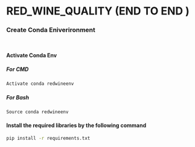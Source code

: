# RED_WINE_QUALITY (END TO END )

### Create Conda Eniverironment

##
```sh create -n redwineenv python=3.10 -y
```
#### Activate Conda Env

##### For CMD
```sh
Activate conda redwineenv 
```
##### For Bash
```sh
Source conda redwineenv 
```
#### Install the required libraries by the following command

```sh
pip install -r requirements.txt 

```